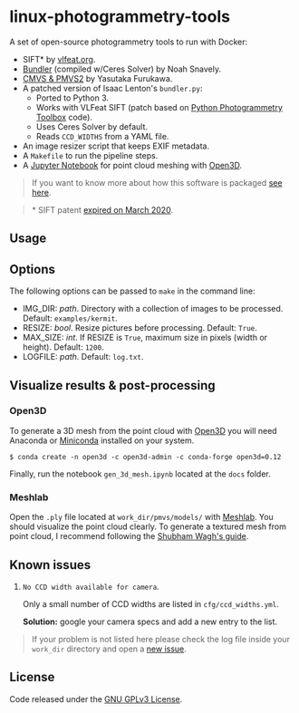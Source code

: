 # linux-photogrammetry-tools
A set of open-source photogrammetry tools to run with Docker:

- SIFT* by [vlfeat.org](https://www.vlfeat.org/).
- [Bundler](https://github.com/snavely/bundler_sfm) (compiled w/Ceres Solver) by Noah Snavely.
- [CMVS \& PMVS2](https://github.com/pmoulon/CMVS-PMVS) by Yasutaka Furukawa.
- A patched version of Isaac Lenton's `bundler.py`:
  - Ported to Python 3.
  - Works with VLFeat SIFT (patch based on [Python Photogrammetry Toolbox](https://github.com/steve-vincent/photogrammetry) code).
  - Uses Ceres Solver by default.
  - Reads `CCD_WIDTHS` from a YAML file.
- An image resizer script that keeps EXIF metadata.
- A `Makefile` to run the pipeline steps.
- A [Jupyter Notebook](https://github.com/epassaro/linux-photogrammetry-tools/blob/master/docs/gen_3d_mesh.ipynb) for point cloud meshing with [Open3D](https://github.com/intel-isl/Open3D).

> If you want to know more about how this software is packaged [see here](https://github.com/epassaro/linux-photogrammetry-tools/blob/master/.github/workflows/release.yml).

> \* SIFT patent [expired on March 2020](https://patents.google.com/patent/US6711293B1/en).

## Usage

## Options

The following options can be passed to `make` in the command line:

- IMG_DIR: *path*. Directory with a collection of images to be processed. Default: `examples/kermit`.
- RESIZE: *bool*. Resize pictures before processing. Default: `True`.
- MAX_SIZE: *int*. If RESIZE is `True`, maximum size in pixels (width or height). Default: `1200`.
- LOGFILE: *path*. Default: `log.txt`.


## Visualize results & post-processing

### Open3D
To generate a 3D mesh from the point cloud with [Open3D](https://github.com/intel-isl/Open3D) you will need Anaconda or [Miniconda](https://docs.conda.io/en/latest/miniconda.html) installed on your system.

```
$ conda create -n open3d -c open3d-admin -c conda-forge open3d=0.12
```

Finally, run the notebook `gen_3d_mesh.ipynb` located at the `docs` folder.


### Meshlab
Open the `.ply` file located at `work_dir/pmvs/models/` with [Meshlab](http://www.meshlab.net/). You should visualize the point cloud clearly. To generate a textured mesh from point cloud, I recommend following the [Shubham Wagh's guide](https://gist.github.com/shubhamwagh/0dc3b8173f662d39d4bf6f53d0f4d66b).


## Known issues

1. `No CCD width available for camera`. 

    Only a small number of CCD widths are listed in `cfg/ccd_widths.yml`. 

    **Solution:** google your camera specs and add a new entry to the list.
    
> If your problem is not listed here please check the log file inside your `work_dir` directory and open a [new issue](https://github.com/epassaro/linux-photogrammetry-tools/issues/new).


## License
Code released under the [GNU GPLv3 License](https://raw.githubusercontent.com/epassaro/linux-photogrammetry-tools/master/LICENSE).
